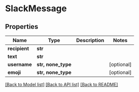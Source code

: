 # SlackMessage


## Properties

Name | Type | Description | Notes
------------ | ------------- | ------------- | -------------
**recipient** | **str** |  | 
**text** | **str** |  | 
**username** | **str, none_type** |  | [optional] 
**emoji** | **str, none_type** |  | [optional] 

[[Back to Model list]](../#documentation-for-models) [[Back to API list]](../#documentation-for-api-endpoints) [[Back to README]](../)


